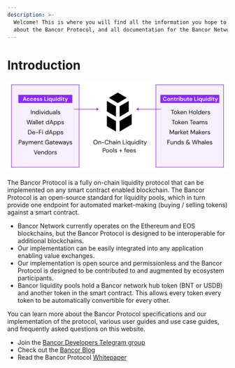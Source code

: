 ```yaml
---
description: >-
  Welcome! This is where you will find all the information you hope to learn
  about the Bancor Protocol, and all documentation for the Bancor Network.
---
```


# Introduction

![](.gitbook/assets/graph-3-1.png)

The Bancor Protocol is a fully on-chain liquidity protocol that can be implemented on any smart contract enabled blockchain. The Bancor Protocol is an open-source standard for liquidity pools, which in turn provide one endpoint for automated market-making \(buying / selling tokens\) against a smart contract. 

* Bancor Network currently operates on the Ethereum and EOS blockchains, but the Bancor Protocol is designed to be interoperable for additional blockchains. 
* Our implementation can be easily integrated into any application enabling value exchanges. 
* Our implementation is open source and permissionless and the Bancor Protocol is designed to be contributed to and augmented by ecosystem participants. 
* Bancor liquidity pools hold a Bancor network hub token \(BNT or USDB\) and another token in the smart contract. This allows every token every token to be automatically convertible for every other. 

You can learn more about the Bancor Protocol specifications and our implementation of the protocol, various user guides and use case guides, and frequently asked questions on this website.

* Join the [Bancor Developers Telegram group](https://t.me/BancorDevelopers) 
* Check out the [Bancor Blog](https://blog.bancor.network/) 
* Read the Bancor Protocol [Whitepaper](https://storage.googleapis.com/website-bancor/2018/04/01ba8253-bancor_protocol_whitepaper_en.pdf)

